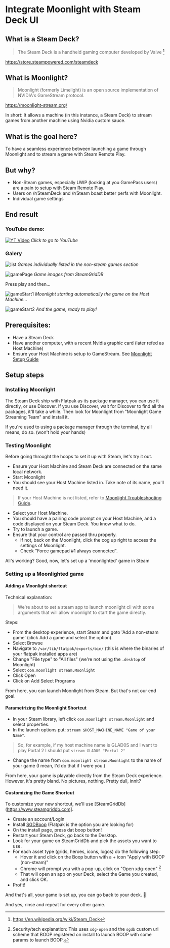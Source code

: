 # Integrate Moonlight with Steam Deck UI

## What is a Steam Deck?

> The Steam Deck is a handheld gaming computer developed by Valve [^1]

https://store.steampowered.com/steamdeck

## What is Moonlight?

> Moonlight (formerly Limelight) is an open source implementation of NVIDIA's GameStream protocol.

https://moonlight-stream.org/

In short: It allows a machine (in this instance, a Steam Deck) to stream games from another machine using Nvidia custom sauce.

## What is the goal here?

To have a seamless experience between launching a game through Moonlight and to stream a game with Steam Remote Play.

## But why?

- Non-Steam games, especially UWP (looking at you GamePass users) are a pain to setup with Steam Remote Play.
- Users on /r/SteamDeck and /r/Steam boast better perfs with Moonlight.
- Individual game settings

## End result

### YouTube demo:
[![YT Video](https://img.youtube.com/vi/CRi0XUmZWoc/0.jpg)](https://www.youtube.com/watch?v=CRi0XUmZWoc)
_Click to go to YouTube_

### Galery


![list](./assets/00.jpg)
_Games individually listed in the non-steam games section_

![gamePage](./assets/01.jpg)
_Game images from SteamGridDB_

Press play and then... 

![gameStart1](./assets/02.jpg)
_Moonlight starting automatically the game on the Host Machine..._

![gameStart2](./assets/03.jpg)
_And the game, ready to play!_

## Prerequisites:
 - Have a Steam Deck
 - Have another computer, with a recent Nvidia graphic card (later refed as Host Machine)
 - Ensure your Host Machine is setup to GameStream. See [Moonlight Setup Guide](https://github.com/moonlight-stream/moonlight-docs/wiki/Setup-Guide#quick-setup-instructions)

## Setup steps

### Installing Moonlight

The Steam Deck ship with Flatpak as its package manager, you can use it directly, or use Discover.
If you use Discover, wait for Discover to find all the packages, it'll take a while. Then look for Moonlight from "Moonlight Game Streaming Team" and install it.

If you're used to using a package manager through the terminal, by all means, do so. (won't hold your hands)

### Testing Moonlight

Before going throught the hoops to set it up with Steam, let's try it out.
- Ensure your Host Machine and Steam Deck are connected on the same local network.
- Start Moonlight
- You should see your Host Machine listed in. Take note of its name, you'll need it.
> If your Host Machine is not listed, refer to [Moonlight Troubleshooting Guide](https://github.com/moonlight-stream/moonlight-docs/wiki/Troubleshooting).
- Select your Host Machine.
- You should have a pairing code prompt on your Host Machine, and a code displayed on your Steam Deck. You know what to do.
- Try to launch a game.
- Ensure that your control are passed thru properly.
  - If not, back on the Moonlight, click the cog up right to access the settings of Moonlight.
  - Check "Force gamepad #1 always connected".

All's working? Good, now, let's set up a 'moonlighted' game in Steam

### Setting up a Moonlighted game

#### Adding a Moonlight shortcut
Technical explanation:
>We're about to set a steam app to launch moonlight cli with some arguments that will allow moonlight to start the game directly.

Steps:

- From the desktop experience, start Steam and goto 'Add a non-steam game' (click Add a game and select the option).
- Select Browse
- Navigate to `/var/lib/flatpak/exports/bin/` (this is where the binaries of your flatpak installed apps are)
- Change "File type" to "All files" (we're not using the `.desktop` of Moonlight)
- Select `com.moonlight stream.Moonlight` 
- Click Open
- Click on Add Select Programs

From here, you can launch Moonlight from Steam. But that's not our end goal.

#### Parametrizing the Moonlight Shortcut

- In your Steam library, left click `com.moonlight stream.Moonlight` and select properties.
- In the launch options put: `stream $HOST_MACHINE_NAME "Game of your Name"`.
> So, for example, if my host machine name is GLAD0S and I want to play Portal 2 I should put `stream GLAD0S "Portal 2"`
- Change the name from `com.moonlight stream.Moonlight` to the name of your game (I mean, I'd do that if I were you.)

From here, your game is playable directly from the Steam Deck experience. However, it's pretty bland. No pictures, nothing. Pretty dull, innit?

#### Customizing the Game Shortcut

To customize your new shortcut, we'll use [SteamGridDb](https://www.steamgriddb.com].

- Create an account/Login
- Install [SGDBoop](https://www.steamgriddb.com/boop) (Flatpak is the option you are looking for)
- On the install page, press dat boop button!
- Restart your Steam Deck, go back to the Desktop.
- Look for your game on SteamGridDb and pick the assets you want to use.
- For each asset type (grids, heroes, icons, logos) do the following step:
  - Hover it and click on the Boop button with a + icon "Apply with BOOP (non-steam)"
  - Chrome will prompt you with a pop-up, click on "Open xdg-open" [^2]
  - That will open an app on your Deck, select the Game you created, and click OK.
- Profit!

And that's all, your game is set up, you can go back to your deck. :tada:

And yes, rinse and repeat for every other game.

[^1]: https://en.wikipedia.org/wiki/Steam_Deck
[^2]: Security/tech explanation: This uses `xdg-open` and  the `sgdb` custom url scheme that BOOP registered on install to launch BOOP with some params to launch BOOP.